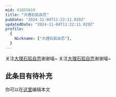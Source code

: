 ```yaml
---
mid: 41855819
title: "大理石狐自恧"
pubDate: "2024-11-04T11:22:11.029Z"
updatedDate: "2024-11-04T11:22:11.029Z"
profile:
  {
    Nickname: ["大理石狐自恧"],
  }
---
```


关注[大理石狐自恧](https://space.bilibili.com/41855819)谢谢喵~ 关注[大理石狐自恧](https://space.bilibili.com/41855819)谢谢喵~

## 此条目有待补充
你可以在[这里](https://github.com/Yuhanawa/VTuber.ICU-Content/edit/master/v/大理石狐自恧/index.md)编辑本文
